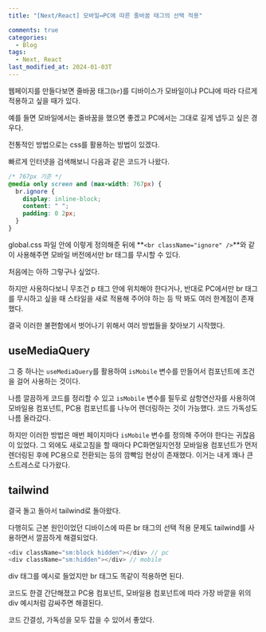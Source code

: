 ```yaml
---
title: "[Next/React] 모바일↔︎PC에 따른 줄바꿈 태그의 선택 적용"

comments: true
categories:
  - Blog
tags:
  - Next, React
last_modified_at: 2024-01-03T
---
```



웹페이지를 만들다보면 줄바꿈 태그(`br`)를 디바이스가 모바일이냐 PC냐에 따라 다르게 적용하고 싶을 때가 있다. 

예를 들면 모바일에서는 줄바꿈을 했으면 좋겠고 PC에서는 그대로 길게 냅두고 싶은 경우다.

전통적인 방법으로는 css를 활용하는 방법이 있겠다.

빠르게 인터넷을 검색해보니 다음과 같은 코드가 나왔다.

```css
/* 767px 기준 */
@media only screen and (max-width: 767px) {
  br.ignore {
    display: inline-block;
    content: " ";
    padding: 0 2px;
  }
}
```
global.css 파일 안에 이렇게 정의해준 뒤에 **`<br className="ignore" />`**와 같이 사용해주면 모바일 버전에서만 br 태그를 무시할 수 있다. 

처음에는 아하 그렇구나 싶었다. 

하지만 사용하다보니 무조건 p 태그 안에 위치해야 한다거나, 반대로 PC에서만 br 태그를 무시하고 싶을 때 스타일을 새로 적용해 주어야 하는 등 딱 봐도 여러 한계점이 존재했다. 

결국 이러한 불편함에서 벗어나기 위해서 여러 방법들을 찾아보기 시작했다. 

## useMediaQuery

그 중 하나는 `useMediaQuery`를 활용하여 `isMobile` 변수를 만들어서 컴포넌트에 조건을 걸어 사용하는 것이다. 

나름 깔끔하게 코드를 정리할 수 있고 `isMobile` 변수를 필두로 삼항연산자를 사용하여 모바일용 컴포넌트, PC용 컴포넌트를 나누어 렌더링하는 것이 가능했다. 코드 가독성도 나름 올라갔다. 

하지만 이러한 방법은 매번 페이지마다 `isMobile` 변수를 정의해 주어야 한다는 귀찮음이 있었다. 그 외에도 새로고침을 할 때마다 PC화면일지언정 모바일용 컴포넌트가 먼저 렌더링된 후에 PC용으로 전환되는 등의 깜빡임 현상이 존재했다. 이거는 내게 꽤나 큰 스트레스로 다가왔다. 

## tailwind

결국 돌고 돌아서 tailwind로 돌아왔다.

다행히도 근본 원인이었던 디바이스에 따른 br 태그의 선택 적용 문제도 tailwind를 사용하면서 깔끔하게 해결되었다.

```javascript
<div className="sm:block hidden"></div> // pc
<div className="sm:hidden"></div> // mobile
```

div 태그를 예시로 들었지만 br 태그도 똑같이 적용하면 된다. 

코드도 한결 간단해졌고 PC용 컴포넌트, 모바일용 컴포넌트에 따라 가장 바깥을 위의 div 예시처럼 감싸주면 해결된다. 

코드 간결성, 가독성을 모두 잡을 수 있어서 좋았다.
